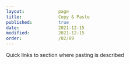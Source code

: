 ```yaml
---
layout:             page
title:              Copy & Paste
published:          true
date:               2021-12-15
modified:           2021-12-15
order:              /02/09
---
```

<todo>Quick links to section where pasting is described</todo>